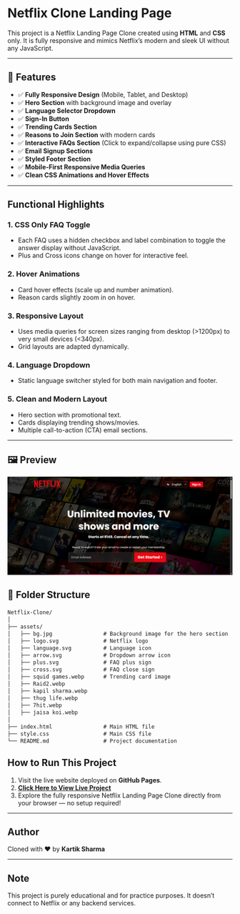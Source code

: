 # Netflix Clone Landing Page

This project is a Netflix Landing Page Clone created using **HTML** and **CSS** only. It is fully responsive and mimics Netflix’s modern and sleek UI without any JavaScript.

---

## 📌 Features

- ✅ **Fully Responsive Design** (Mobile, Tablet, and Desktop)
- ✅ **Hero Section** with background image and overlay
- ✅ **Language Selector Dropdown**
- ✅ **Sign-In Button**
- ✅ **Trending Cards Section**
- ✅ **Reasons to Join Section** with modern cards
- ✅ **Interactive FAQs Section** (Click to expand/collapse using pure CSS)
- ✅ **Email Signup Sections**
- ✅ **Styled Footer Section**
- ✅ **Mobile-First Responsive Media Queries**
- ✅ **Clean CSS Animations and Hover Effects**

---

## Functional Highlights

### 1. **CSS Only FAQ Toggle**
- Each FAQ uses a hidden checkbox and label combination to toggle the answer display without JavaScript.
- Plus and Cross icons change on hover for interactive feel.

### 2. **Hover Animations**
- Card hover effects (scale up and number animation).
- Reason cards slightly zoom in on hover.

### 3. **Responsive Layout**
- Uses media queries for screen sizes ranging from desktop (>1200px) to very small devices (<340px).
- Grid layouts are adapted dynamically.

### 4. **Language Dropdown**
- Static language switcher styled for both main navigation and footer.

### 5. **Clean and Modern Layout**
- Hero section with promotional text.
- Cards displaying trending shows/movies.
- Multiple call-to-action (CTA) email sections.

---

## 🖼️ Preview

![Netflix Clone Preview](Preview.png)

## 📁 Folder Structure

```
Netflix-Clone/
│
├── assets/
│   ├── bg.jpg                # Background image for the hero section
│   ├── logo.svg              # Netflix logo
│   ├── language.svg          # Language icon
│   ├── arrow.svg             # Dropdown arrow icon
│   ├── plus.svg              # FAQ plus sign
│   ├── cross.svg             # FAQ close sign
│   ├── squid games.webp      # Trending card image
│   ├── Raid2.webp
│   ├── kapil sharma.webp
│   ├── thug life.webp
│   ├── 7hit.webp
│   ├── jaisa koi.webp
│
├── index.html                # Main HTML file
├── style.css                 # Main CSS file
└── README.md                 # Project documentation
```


## How to Run This Project

1. Visit the live website deployed on **GitHub Pages**.
2. **[Click Here to View Live Project](https://netflix-ui-clone-kartiksharma.vercel.app/)** 
3. Explore the fully responsive Netflix Landing Page Clone directly from your browser — no setup required!


---

## Author

Cloned with ❤️ by **Kartik Sharma**

---

## Note

This project is purely educational and for practice purposes. It doesn’t connect to Netflix or any backend services.

